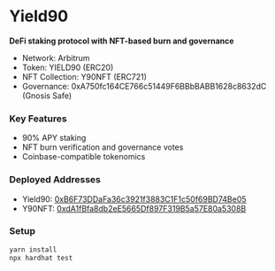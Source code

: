 # Yield90

**DeFi staking protocol with NFT-based burn and governance**

- Network: Arbitrum
- Token: YIELD90 (ERC20)
- NFT Collection: Y90NFT (ERC721)
- Governance: 0xA750fc164CE766c51449F6BBbBABB1628c8632dC (Gnosis Safe)

### Key Features
- 90% APY staking
- NFT burn verification and governance votes
- Coinbase-compatible tokenomics

### Deployed Addresses
- Yield90: [0xB6F73DDaFa36c3921f3883C1F1c50f69BD74Be05](https://arbiscan.io/address/0xB6F73DDaFa36c3921f3883C1F1c50f69BD74Be05)
- Y90NFT: [0xdA1fBfa8db2eE5665Df897F319B5a57E80a5308B](https://arbiscan.io/address/0xdA1fBfa8db2eE5665Df897F319B5a57E80a5308B)

### Setup
```bash
yarn install
npx hardhat test
